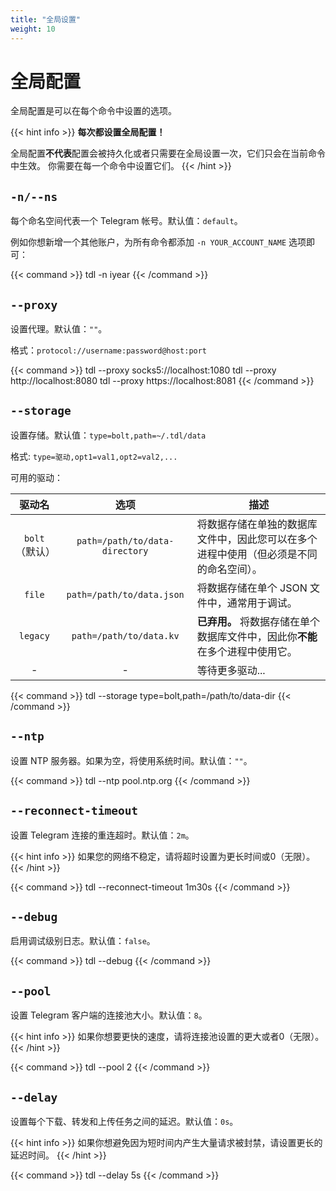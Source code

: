 ```yaml
---
title: "全局设置"
weight: 10
---
```

# 全局配置

全局配置是可以在每个命令中设置的选项。

{{< hint info >}}
**每次都设置全局配置！**

全局配置**不代表**配置会被持久化或者只需要在全局设置一次，它们只会在当前命令中生效。
你需要在每一个命令中设置它们。
{{< /hint >}}

## `-n/--ns`

每个命名空间代表一个 Telegram 帐号。默认值：`default`。

例如你想新增一个其他账户，为所有命令都添加 `-n YOUR_ACCOUNT_NAME` 选项即可：

{{< command >}}
tdl -n iyear
{{< /command >}}

## `--proxy`

设置代理。默认值：`""`。

格式：`protocol://username:password@host:port`

{{< command >}}
tdl --proxy socks5://localhost:1080
tdl --proxy http://localhost:8080
tdl --proxy https://localhost:8081
{{< /command >}}

## `--storage`

设置存储。默认值：`type=bolt,path=~/.tdl/data`

格式: `type=驱动,opt1=val1,opt2=val2,...`

可用的驱动：

|    驱动名     |               选项               | 描述                                          |
|:----------:|:------------------------------:|---------------------------------------------|
| `bolt`（默认） | `path=/path/to/data-directory` | 将数据存储在单独的数据库文件中，因此您可以在多个进程中使用（但必须是不同的命名空间）。 |
|   `file`   |   `path=/path/to/data.json`    | 将数据存储在单个 JSON 文件中，通常用于调试。                   |
|  `legacy`  |    `path=/path/to/data.kv`     | **已弃用。** 将数据存储在单个数据库文件中，因此你**不能**在多个进程中使用它。 |
|     -      |               -                | 等待更多驱动...                                   |

{{< command >}}
tdl --storage type=bolt,path=/path/to/data-dir
{{< /command >}}

## `--ntp`

设置 NTP 服务器。如果为空，将使用系统时间。默认值：`""`。

{{< command >}}
tdl --ntp pool.ntp.org
{{< /command >}}

## `--reconnect-timeout`

设置 Telegram 连接的重连超时。默认值：`2m`。

{{< hint info >}}
如果您的网络不稳定，请将超时设置为更长时间或0（无限）。
{{< /hint >}}

{{< command >}}
tdl --reconnect-timeout 1m30s
{{< /command >}}

## `--debug`

启用调试级别日志。默认值：`false`。

{{< command >}}
tdl --debug
{{< /command >}}

## `--pool`

设置 Telegram 客户端的连接池大小。默认值：`8`。

{{< hint info >}}
如果你想要更快的速度，请将连接池设置的更大或者0（无限）。
{{< /hint >}}

{{< command >}}
tdl --pool 2
{{< /command >}}

## `--delay`

设置每个下载、转发和上传任务之间的延迟。默认值：`0s`。

{{< hint info >}}
如果你想避免因为短时间内产生大量请求被封禁，请设置更长的延迟时间。
{{< /hint >}}

{{< command >}}
tdl --delay 5s
{{< /command >}}

